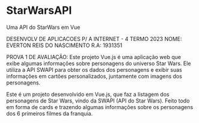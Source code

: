 
# StarWarsAPI
 Uma API do StarWars em Vue

DESENVOLV DE APLICACOES P/ A INTERNET - 4 TERMO 2023
NOME: EVERTON REIS DO NASCIMENTO R.A: 1931351

PROVA 1 DE AVALIAÇÃO:
Este projeto Vue.js é uma aplicação web que exibe algumas informações sobre personagens do universo Star Wars. Ele utiliza a API SWAPI para obter os dados dos personagens e exibir suas informações em cartões personalizados, juntamente com imagens dos personagens.

Este é um projeto desenvolvido em Vue.js, que faz a listagem dos personagens de Star Wars, vindo da SWAPI (API do Star Wars).
Feito todo em forma de cards e trazendo algumas informações sobre os personagens dos 6 primeiros filmes da franquia.


